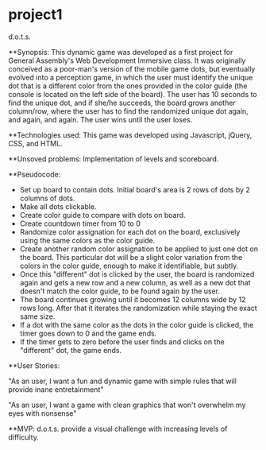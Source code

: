 # project1
d.o.t.s.

**Synopsis:
This dynamic game was developed as a first project for General Assembly's Web Development Immersive class. It was originally conceived as a poor-man's version of the mobile game dots, but eventually evolved into a perception game, in which the user must identify the unique dot that is a different color from the ones provided in the color guide (the console is located on the left side of the board). The user has 10 seconds to find the unique dot, and if she/he succeeds, the board grows another column/row, where the user has to find the randomized unique dot again, and again, and again. The user wins until the user loses.


**Technologies used:
This game was developed using Javascript, jQuery, CSS, and HTML.


**Unsoved problems: Implementation of levels and scoreboard. 


**Pseudocode:

- Set up board to contain dots. Initial board's area is 2 rows of dots by 2 columns of dots.
- Make all dots clickable.
- Create color guide to compare with dots on board.
- Create countdown timer from 10 to 0
- Randomize color assignation for each dot on the board, exclusively using the same colors as the color guide. 
- Create another random color assignation to be applied to just one dot on the board. This particular dot will be a slight color variation from the colors in the color guide, enough to make it identifiable, but subtly.
- Once this "different" dot is clicked by the user, the board is randomized again and gets a new row and a new column, as well as a new dot that doesn't match the color guide, to be found again by the user.
- The board continues growing until it becomes 12 columns wide by 12 rows long. After that it iterates the randomization while staying the exact same size.
- If a dot with the same color as the dots in the color guide is clicked, the timer goes down to 0 and the game ends.
- If the timer gets to zero before the user finds and clicks on the "different" dot, the game ends.


**User Stories:

"As an user, I want a fun and dynamic game with simple rules that will provide inane entretainment"

"As an user, I want a game with clean graphics that won't overwhelm my eyes with nonsense"


**MVP:
d.o.t.s. provide a visual challenge with increasing levels of difficulty.

